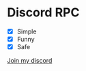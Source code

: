 # Discord RPC

- [x] Simple
- [x] Funny
- [x] Safe

[Join my discord](https://discord.gg/635ysHGDG6)

